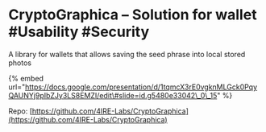 # CryptoGraphica – Solution for wallet \#Usability \#Security

A library for wallets that allows saving the seed phrase into local stored photos

{% embed url="https://docs.google.com/presentation/d/1tqmcX3rE0vgknMLGck0PqyQAUNYj9pIbZJy3LS8EMZI/edit\#slide=id.g5480e33042\_0\_15" %}

Repo: [https://github.com/4IRE-Labs/CryptoGraphica](https://github.com/4IRE-Labs/CryptoGraphica)


